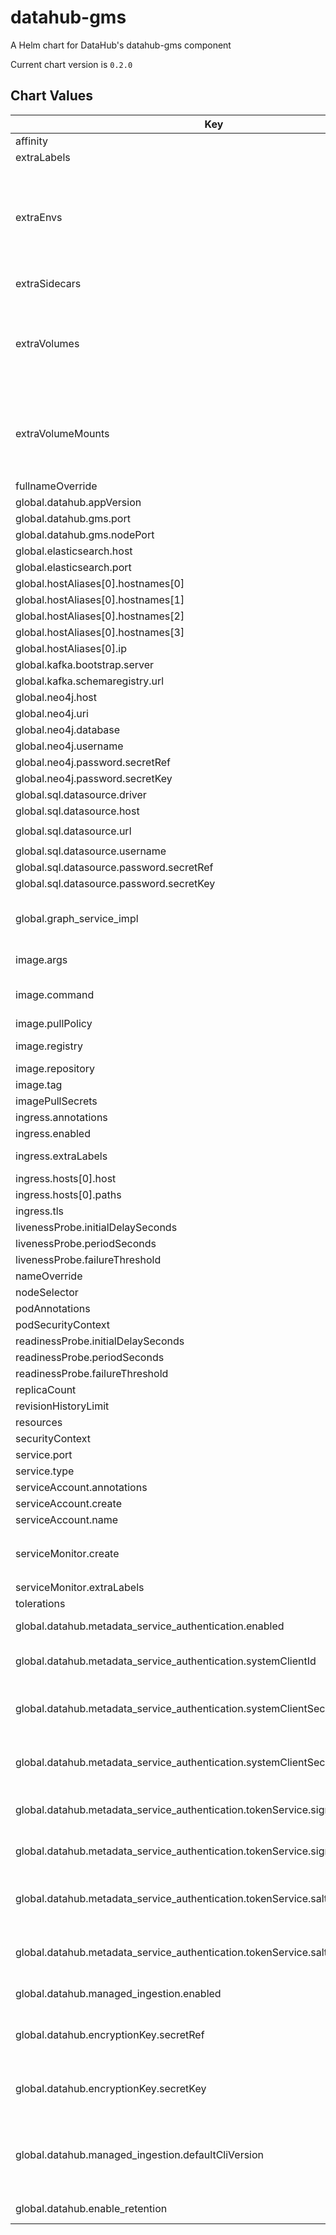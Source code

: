 datahub-gms
===========
A Helm chart for DataHub's datahub-gms component

Current chart version is `0.2.0`

## Chart Values

| Key                                                                              | Type                                                                                              | Default                                                                            | Description                                                                                                                                                                                                                       |
|----------------------------------------------------------------------------------|---------------------------------------------------------------------------------------------------|------------------------------------------------------------------------------------|-----------------------------------------------------------------------------------------------------------------------------------------------------------------------------------------------------------------------------------|
| affinity                                                                         | object                                                                                            | `{}`                                                                               |                                                                                                                                                                                                                                   |
| extraLabels                                                                      | object                                                                                            | `{}`                                                                               | Extra labels for deployment configuration                                                                                                                                                                                         |
| extraEnvs                                                                        | Extra [environment variables][] which will be appended to the `env:` definition for the container | `[]`                                                                               |
| extraSidecars                                                                    | list                                                                                              | `[]`                                                                               | Add additional sidecar containers to the deployment pod(s)                                                                                                                                                                        |
| extraVolumes                                                                     | Templatable string of additional `volumes` to be passed to the `tpl` function                     | ""                                                                                 |
| extraVolumeMounts                                                                | Templatable string of additional `volumeMounts` to be passed to the `tpl` function                | ""                                                                                 |
| fullnameOverride                                                                 | string                                                                                            | `"datahub-gms-deployment"`                                                         |                                                                                                                                                                                                                                   |
| global.datahub.appVersion                                                        | string                                                                                            | `"1.0"`                                                                            |                                                                                                                                                                                                                                   |
| global.datahub.gms.port                                                          | string                                                                                            | `"8080"`                                                                           |                                                                                                                                                                                                                                   |
| global.datahub.gms.nodePort                                                      | string                                                                                            | `""`                                                                               |                                                                                                                                                                                                                                   |
| global.elasticsearch.host                                                        | string                                                                                            | `"elasticsearch"`                                                                  |                                                                                                                                                                                                                                   |
| global.elasticsearch.port                                                        | string                                                                                            | `"9200"`                                                                           |                                                                                                                                                                                                                                   |
| global.hostAliases[0].hostnames[0]                                               | string                                                                                            | `"broker"`                                                                         |                                                                                                                                                                                                                                   |
| global.hostAliases[0].hostnames[1]                                               | string                                                                                            | `"mysql"`                                                                          |                                                                                                                                                                                                                                   |
| global.hostAliases[0].hostnames[2]                                               | string                                                                                            | `"elasticsearch"`                                                                  |                                                                                                                                                                                                                                   |
| global.hostAliases[0].hostnames[3]                                               | string                                                                                            | `"neo4j"`                                                                          |                                                                                                                                                                                                                                   |
| global.hostAliases[0].ip                                                         | string                                                                                            | `"192.168.0.104"`                                                                  |                                                                                                                                                                                                                                   |
| global.kafka.bootstrap.server                                                    | string                                                                                            | `"broker:9092"`                                                                    |                                                                                                                                                                                                                                   |
| global.kafka.schemaregistry.url                                                  | string                                                                                            | `"http://schema-registry:8081"`                                                    |                                                                                                                                                                                                                                   |
| global.neo4j.host                                                                | string                                                                                            | `"neo4j:7474"`                                                                     |                                                                                                                                                                                                                                   |
| global.neo4j.uri                                                                 | string                                                                                            | `"bolt://neo4j"`                                                                   |                                                                                                                                                                                                                                   |
| global.neo4j.database                                                            | string                                                                                            | `"graph.db"`                                                                       | Neo4J database                                                                                                                                                                                                                    |
| global.neo4j.username                                                            | string                                                                                            | `"neo4j"`                                                                          |                                                                                                                                                                                                                                   |
| global.neo4j.password.secretRef                                                  | string                                                                                            | `"neo4j-secrets"`                                                                  |                                                                                                                                                                                                                                   |
| global.neo4j.password.secretKey                                                  | string                                                                                            | `"neo4j-password"`                                                                 |                                                                                                                                                                                                                                   |
| global.sql.datasource.driver                                                     | string                                                                                            | `"com.mysql.cj.jdbc.Driver"`                                                       |                                                                                                                                                                                                                                   |
| global.sql.datasource.host                                                       | string                                                                                            | `"mysql"`                                                                          |                                                                                                                                                                                                                                   |
| global.sql.datasource.url                                                        | string                                                                                            | `"jdbc:mysql://mysql:3306/datahub?verifyServerCertificate=false\u0026useSSL=true"` |                                                                                                                                                                                                                                   |
| global.sql.datasource.username                                                   | string                                                                                            | `"datahub"`                                                                        |                                                                                                                                                                                                                                   |
| global.sql.datasource.password.secretRef                                         | string                                                                                            | `"mysql-secrets"`                                                                  |                                                                                                                                                                                                                                   |
| global.sql.datasource.password.secretKey                                         | string                                                                                            | `"mysql-password"`                                                                 |                                                                                                                                                                                                                                   |
| global.graph_service_impl                                                        | string                                                                                            | `elasticsearch`                                                                    | One of `elasticsearch` or `neo4j`. Determines which backend to use for the GMS graph service. Elasticsearch is recommended for a simplified deployment.                                                                           |
| image.args                                                                       | list                                                                                              | `[]`                                                                               | Override the image's args.  Used to configure custom startup or shutdown behavior                                                                                                                                                 |
| image.command                                                                    | list                                                                                              | `[]`                                                                               | Override the image's command.  Used to configure custom startup or shutdown behavior                                                                                                                                              |
| image.pullPolicy                                                                 | string                                                                                            | `"IfNotPresent"`                                                                   |                                                                                                                                                                                                                                   |
| image.registry                                                                   | string                                                                                            | `"docker.io"`                                                                      | Optional configuration of image registry to be used.                                                                                                                                                                              |
| image.repository                                                                 | string                                                                                            | `"linkedin/datahub-gms"`                                                           |                                                                                                                                                                                                                                   |
| image.tag                                                                        | string                                                                                            | `"head"`                                                                           |                                                                                                                                                                                                                                   |
| imagePullSecrets                                                                 | list                                                                                              | `[]`                                                                               |                                                                                                                                                                                                                                   |
| ingress.annotations                                                              | object                                                                                            | `{}`                                                                               |                                                                                                                                                                                                                                   |
| ingress.enabled                                                                  | bool                                                                                              | `false`                                                                            |                                                                                                                                                                                                                                   |
| ingress.extraLabels                                                              | object                                                                                            | `{}`                                                                               | provides extra labels for ingress configuration                                                                                                                                                                                   |
| ingress.hosts[0].host                                                            | string                                                                                            | `"chart-example.local"`                                                            |                                                                                                                                                                                                                                   |
| ingress.hosts[0].paths                                                           | list                                                                                              | `[]`                                                                               |                                                                                                                                                                                                                                   |
| ingress.tls                                                                      | list                                                                                              | `[]`                                                                               |                                                                                                                                                                                                                                   |
| livenessProbe.initialDelaySeconds                                                | int                                                                                               | `60`                                                                               |                                                                                                                                                                                                                                   |
| livenessProbe.periodSeconds                                                      | int                                                                                               | `30`                                                                               |                                                                                                                                                                                                                                   |
| livenessProbe.failureThreshold                                                   | int                                                                                               | `8`                                                                                |                                                                                                                                                                                                                                   |
| nameOverride                                                                     | string                                                                                            | `""`                                                                               |                                                                                                                                                                                                                                   |
| nodeSelector                                                                     | object                                                                                            | `{}`                                                                               |                                                                                                                                                                                                                                   |
| podAnnotations                                                                   | object                                                                                            | `{}`                                                                               |                                                                                                                                                                                                                                   |
| podSecurityContext                                                               | object                                                                                            | `{}`                                                                               |                                                                                                                                                                                                                                   |
| readinessProbe.initialDelaySeconds                                               | int                                                                                               | `60`                                                                               |                                                                                                                                                                                                                                   |
| readinessProbe.periodSeconds                                                     | int                                                                                               | `30`                                                                               |                                                                                                                                                                                                                                   |
| readinessProbe.failureThreshold                                                  | int                                                                                               | `8`                                                                                |                                                                                                                                                                                                                                   |
| replicaCount                                                                     | int                                                                                               | `1`                                                                                |                                                                                                                                                                                                                                   |
| revisionHistoryLimit                                                             | int                                                                                               | `10`                                                                               |                                                                                                                                                                                                                                   |
| resources                                                                        | object                                                                                            | `{}`                                                                               |                                                                                                                                                                                                                                   |
| securityContext                                                                  | object                                                                                            | `{}`                                                                               |                                                                                                                                                                                                                                   |
| service.port                                                                     | int                                                                                               | `8080`                                                                             |                                                                                                                                                                                                                                   |
| service.type                                                                     | string                                                                                            | `"LoadBalancer"`                                                                   |                                                                                                                                                                                                                                   |
| serviceAccount.annotations                                                       | object                                                                                            | `{}`                                                                               |                                                                                                                                                                                                                                   |
| serviceAccount.create                                                            | bool                                                                                              | `true`                                                                             |                                                                                                                                                                                                                                   |
| serviceAccount.name                                                              | string                                                                                            | `nil`                                                                              |                                                                                                                                                                                                                                   |
| serviceMonitor.create                                                            | bool                                                                                              | `false`                                                                            | If set true and `global.datahub.monitoring.enablePrometheus` is set `true` it will create a ServiceMonitor resource                                                                                                               |
| serviceMonitor.extraLabels                                                       | object                                                                                            | `{}`                                                                               |                                                                                                                                                                                                                                   |
| tolerations                                                                      | list                                                                                              | `[]`                                                                               |                                                                                                                                                                                                                                   |
| global.datahub.metadata_service_authentication.enabled                           | bool                                                                                              | `true`                                                                             | Whether Metadata Service Authentication is enabled.                                                                                                                                                                               |
| global.datahub.metadata_service_authentication.systemClientId                    | string                                                                                            | `"__datahub_system"`                                                               | The internal system id that is used to communicate with DataHub GMS. Required if metadata_service_authentication is 'true'.                                                                                                       |
| global.datahub.metadata_service_authentication.systemClientSecret.secretRef      | string                                                                                            | `nil`                                                                              | The reference to a secret containing the internal system secret that is used to communicate with DataHub GMS. Required if metadata_service_authentication is 'true'.                                                              |
| global.datahub.metadata_service_authentication.systemClientSecret.secretKey      | string                                                                                            | `nil`                                                                              | The key of a secret containing the internal system secret that is used to communicate with DataHub GMS. Required if metadata_service_authentication is 'true'.                                                                    |
| global.datahub.metadata_service_authentication.tokenService.signingKey.secretRef | string                                                                                            | `nil`                                                                              | The reference to a secret containing the internal system secret that is used to sign JWT auth tokens issued by DataHub GMS.                                                                                                       |
| global.datahub.metadata_service_authentication.tokenService.signingKey.secretKey | string                                                                                            | `nil`                                                                              | The key of a secret containing the internal system secret that is used to sign JWT auth tokens issued by DataHub GMS.                                                                                                             |
| global.datahub.metadata_service_authentication.tokenService.salt.secretRef       | string                                                                                            | `nil`                                                                              | The reference to a secret containing the internal system salt that is used to salt JWT auth tokens signatures issued by DataHub GMS that is part of the metadata graph.                                                           |
| global.datahub.metadata_service_authentication.tokenService.salt.secretKey       | string                                                                                            | `nil`                                                                              | The key of a secret containing the internal system secret that is used to to salt JWT auth tokens signatures issued by DataHub GMS that is part of the metadata graph.                                                            |
| global.datahub.managed_ingestion.enabled                                         | bool                                                                                              | `true`                                                                             | Whether or not UI-based ingestion experience is enabled.                                                                                                                                                                          |
| global.datahub.encryptionKey.secretRef                                           | string                                                                                            | `nil`                                                                              | The reference to a secret containing an alpha-numeric encryption key, which is used to encrypt Secrets on DataHub. Required if managed_ingestion_enabled is 'true'.                                                               |
| global.datahub.encryptionKey.secretKey                                           | string                                                                                            | `nil`                                                                              | The key of a secret containing an alpha-numeric encryption key, which is used to encrypt Secrets on DataHub. Required if managed_ingestion_enabled is 'true'.                                                                     |
| global.datahub.managed_ingestion.defaultCliVersion                               | string                                                                                            | `0.11.0`                                                                           | This is the version of the DataHub CLI to use for UI ingestion, by default. You do not need to explicitly provide this. By default the underlying datahub-gms container will provide a latest version compatible with the server. |
| global.datahub.enable_retention                                                  | bool                                                                                              | `false`                                                                            | Whether or not to enable retention on local DB                                                                                                                                                                                    |

